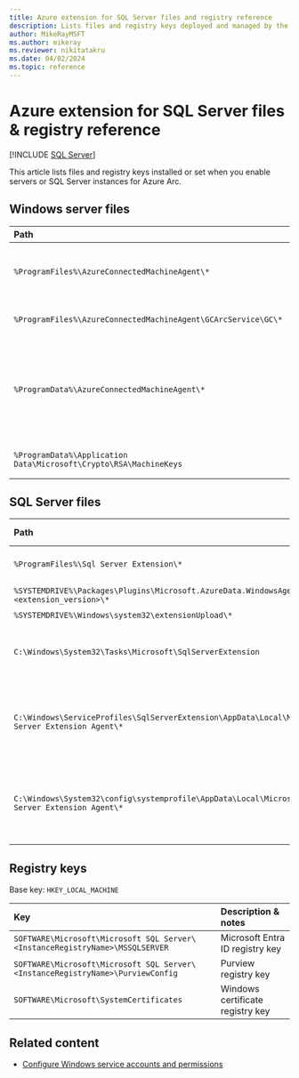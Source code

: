 ```yaml
---
title: Azure extension for SQL Server files and registry reference
description: Lists files and registry keys deployed and managed by the Azure extension for SQL Server.
author: MikeRayMSFT
ms.author: mikeray
ms.reviewer: nikitatakru
ms.date: 04/02/2024
ms.topic: reference
---
```


# Azure extension for SQL Server files & registry reference

[!INCLUDE [SQL Server](../../includes/applies-to-version/sqlserver.md)]

This article lists files and registry keys installed or set when you enable servers or SQL Server instances for Azure Arc. 

## Windows server files

| Path | Description |
| :----- | :----- |
| `%ProgramFiles%\AzureConnectedMachineAgent\*` | `azcmagent` CLI and instance metadata service executables |
| `%ProgramFiles%\AzureConnectedMachineAgent\GCArcService\GC\*` | Extension service executables |
| `%ProgramData%\AzureConnectedMachineAgent\*` | Configuration, log and identity token files for azcmagent CLI and instance metadata service |
| `%ProgramData%\Application Data\Microsoft\Crypto\RSA\MachineKeys` | Windows certificate private keys | 

## SQL Server files

| Path | Description & notes |
| :----- | :----- |
| `%ProgramFiles%\Sql Server Extension\*` | Extension program files |
| `%SYSTEMDRIVE%\Packages\Plugins\Microsoft.AzureData.WindowsAgent.SQLServer\<extension_version>\*` | Extension executables |
| `%SYSTEMDRIVE%\Windows\system32\extensionUpload\*` | Usage files |
| `C:\Windows\System32\Tasks\Microsoft\SqlServerExtension` | XML for scheduled task for providing privileges |
| `C:\Windows\ServiceProfiles\SqlServerExtension\AppData\Local\Microsoft SQL Server Extension Agent\*` | When configured for [least privilege](configure-least-privilege.md) <br/><br/> Feature application |
| `C:\Windows\System32\config\systemprofile\AppData\Local\Microsoft SQL Server Extension Agent\*`| When not configured for [least privilege](configure-least-privilege.md) <br/></br> Feature application |

## Registry keys

Base key: `HKEY_LOCAL_MACHINE`

| Key | Description & notes |
| :----- | :----- |
| `SOFTWARE\Microsoft\Microsoft SQL Server\<InstanceRegistryName>\MSSQLSERVER` | Microsoft Entra ID registry key |
| `SOFTWARE\Microsoft\Microsoft SQL Server\<InstanceRegistryName>\PurviewConfig` | Purview registry key |
| `SOFTWARE\Microsoft\SystemCertificates` | Windows certificate registry key |

## Related content

- [Configure Windows service accounts and permissions](../../database-engine/configure-windows/configure-windows-service-accounts-and-permissions.md)
